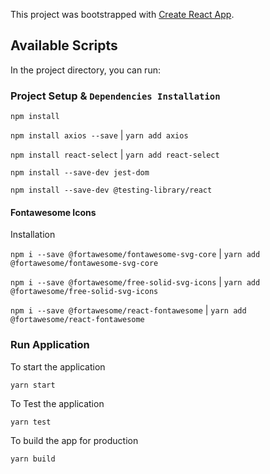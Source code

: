 This project was bootstrapped with [Create React App](https://github.com/facebook/create-react-app).

## Available Scripts

In the project directory, you can run:

### Project Setup & `Dependencies Installation`

`npm install`

`npm install axios --save` | `yarn add axios`

`npm install react-select` | `yarn add react-select`

`npm install --save-dev jest-dom`
 
`npm install --save-dev @testing-library/react`


#### Fontawesome Icons

Installation

`npm i --save @fortawesome/fontawesome-svg-core` | `yarn add @fortawesome/fontawesome-svg-core`

`npm i --save @fortawesome/free-solid-svg-icons` | `yarn add @fortawesome/free-solid-svg-icons`

`npm i --save @fortawesome/react-fontawesome` | `yarn add @fortawesome/react-fontawesome`

### Run Application

To start the application

    yarn start

To Test the application
    
    yarn test

To build the app for production
    
    yarn build

